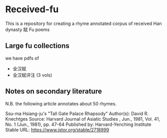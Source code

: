 # Received-fu
This is a repository for creating a rhyme annotated corpus of received Han dynasty 賦 Fu poems

## Large fu collections

we have pdfs of 
- 全汉赋
- 全汉赋评注 (3 vols)

## Notes on secondary literature

N.B. the following article annotates about 50 rhymes. 

Ssu-ma Hsiang-ju's "Tall Gate Palace Rhapsody"
Author(s): David R. Knechtges
Source: Harvard Journal of Asiatic Studies , Jun., 1981, Vol. 41, No. 1 (Jun., 1981), pp.
47-64
Published by: Harvard-Yenching Institute
Stable URL: https://www.jstor.org/stable/2718999
